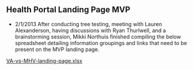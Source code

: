 ## Health Portal Landing Page MVP
- 2/1/2013 After conducting tree testing, meeting with Lauren Alexanderson, having discussions with Ryan Thurlwell, and a brainstorming session, Mikki Northuis finished compiling the below spreadsheet detailing information groupings and links that need to be present on the MVP landing page.

[VA-vs-MHV-landing-page.xlsx](https://github.com/department-of-veterans-affairs/va.gov-team/files/10561297/VA-vs-MHV-landing-page.xlsx)

